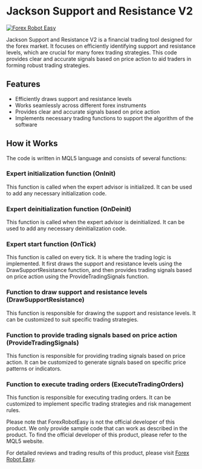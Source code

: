 # Jackson Support and Resistance V2

[![Forex Robot Easy](https://forexroboteasy.com/forex-robot-review/jackson-v2-forex-software-advance-support-resistance-review/)](https://forexroboteasy.com/forex-robot-review/jackson-v2-forex-software-advance-support-resistance-review/)

Jackson Support and Resistance V2 is a financial trading tool designed for the forex market. It focuses on efficiently identifying support and resistance levels, which are crucial for many forex trading strategies. This code provides clear and accurate signals based on price action to aid traders in forming robust trading strategies.

## Features

- Efficiently draws support and resistance levels
- Works seamlessly across different forex instruments
- Provides clear and accurate signals based on price action
- Implements necessary trading functions to support the algorithm of the software

## How it Works

The code is written in MQL5 language and consists of several functions:

### Expert initialization function (OnInit)

This function is called when the expert advisor is initialized. It can be used to add any necessary initialization code.

### Expert deinitialization function (OnDeinit)

This function is called when the expert advisor is deinitialized. It can be used to add any necessary deinitialization code.

### Expert start function (OnTick)

This function is called on every tick. It is where the trading logic is implemented. It first draws the support and resistance levels using the DrawSupportResistance function, and then provides trading signals based on price action using the ProvideTradingSignals function.

### Function to draw support and resistance levels (DrawSupportResistance)

This function is responsible for drawing the support and resistance levels. It can be customized to suit specific trading strategies.

### Function to provide trading signals based on price action (ProvideTradingSignals)

This function is responsible for providing trading signals based on price action. It can be customized to generate signals based on specific price patterns or indicators.

### Function to execute trading orders (ExecuteTradingOrders)

This function is responsible for executing trading orders. It can be customized to implement specific trading strategies and risk management rules.

Please note that ForexRobotEasy is not the official developer of this product. We only provide sample code that can work as described in the product. To find the official developer of this product, please refer to the MQL5 website.

For detailed reviews and trading results of this product, please visit [Forex Robot Easy](https://forexroboteasy.com/forex-robot-review/jackson-v2-forex-software-advance-support-resistance-review/).
